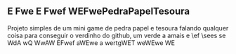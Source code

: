 E Fwe E Fwef  WEFwePedraPapelTesoura
-----------------
Projeto simples de um mini game de pedra papel e tesoura falando qualquer coisa para conseguir o verdinho do github, um verde a amais 
e \ef \sees se
 WdA wQ WwAW
 EFwef aWEwe 
a wertgWET weWEwe WE
